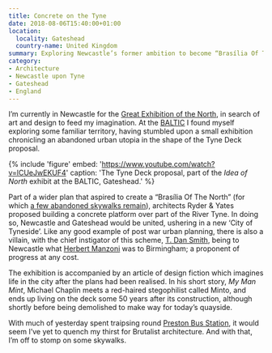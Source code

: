 ```yaml
---
title: Concrete on the Tyne
date: 2018-08-06T15:40:00+01:00
location:
  locality: Gateshead
  country-name: United Kingdom
summary: Exploring Newcastle’s former ambition to become “Brasília Of The North”.
category:
- Architecture
- Newcastle upon Tyne
- Gateshead
- England
---
```

I’m currently in Newcastle for the [Great Exhibition of the North][1], in search of art and design to feed my imagination. At the [BALTIC][2] I found myself exploring some familiar territory, having stumbled upon a small exhibition chronicling an abandoned urban utopia in the shape of the Tyne Deck proposal.

{% include 'figure'
  embed: 'https://www.youtube.com/watch?v=lCUeJwEKUF4'
  caption: 'The Tyne Deck proposal, part of the <cite>Idea of North</cite> exhibit at the BALTIC, Gateshead.'
%}

Part of a wider plan that aspired to create a “Brasília Of The North” (for which [a few abandoned skywalks remain][4]), architects Ryder & Yates proposed building a concrete platform over part of the River Tyne. In doing so, Newcastle and Gateshead would be united, ushering in a new ‘City of Tyneside’. Like any good example of post war urban planning, there is also a villain, with the chief instigator of this scheme, [T. Dan Smith][5], being to Newcastle what [Herbert Manzoni][6] was to Birmingham; a proponent of progress at any cost.

The exhibition is accompanied by an article of design fiction which imagines life in the city after the plans had been realised. In his short story, <cite>My Man Mint</cite>, Michael Chaplin meets a red-haired stegophilist called Minto, and ends up living on the deck some 50 years after its construction, although shortly before being demolished to make way for today’s quayside.

With much of yesterday spent traipsing round [Preston Bus Station][7], it would seem I’ve yet to quench my thirst for Brutalist architecture. And with that, I’m off to stomp on some skywalks.

[1]: https://getnorth2018.com
[2]: http://baltic.art
[3]: https://www.youtube.com/watch?v=lCUeJwEKUF4
[4]: https://metalanddust.org/2016/07/03/newcastles-skywalks/
[5]: https://en.wikipedia.org/wiki/T._Dan_Smith
[6]: https://en.wikipedia.org/wiki/Herbert_Manzoni
[7]: https://www.theguardian.com/artanddesign/2018/jun/09/preston-bus-station-renovation-ove-arup-glorious-reprieve-john-puttick
